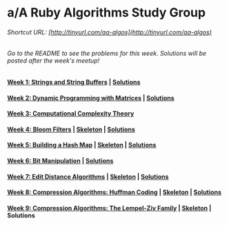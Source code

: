 # a/A Ruby Algorithms Study Group
###### Shortcut URL: [http://tinyurl.com/aa-algos](http://tinyurl.com/aa-algos)


###### Go to the README to see the problems for this week. Solutions will be posted after the week's meetup!
#### [Week 1: Strings and String Buffers](week1_strings.md) | [Solutions](week1_solutions.md)
#### [Week 2: Dynamic Programming with Matrices](week2_dynamic_programming.md) | [Solutions](week2_solutions.md)
#### [Week 3: Computational Complexity Theory](week3_computational_complexity.md)
#### [Week 4: Bloom Filters](week4_bloom_filters.md) | [Skeleton](lib/week4_bloom_filter/week4_bloom_filter.zip) | [Solutions](week4_solutions.rb)
#### [Week 5: Building a Hash Map](week5_hash_maps.md) | [Skeleton](lib/week5_hash_map/skeleton.zip) | [Solutions](lib/week5_hash_map/solution/lib)
#### [Week 6: Bit Manipulation](week6_bit_manipulation.md) | [Solutions](week6_solutions.md)
#### [Week 7: Edit Distance Algorithms](week7_edit_distance.md) | [Skeleton](lib/week7_edit_distance/skeleton.zip) | [Solutions](week7_solutions.md)
#### [Week 8: Compression Algorithms: Huffman Coding](week8_huffman_coding.md) | [Skeleton](lib/week8_huffman_coding/skeleton.zip) | [Solutions](week8_solutions.rb)
#### [Week 9: Compression Algorithms: The Lempel-Ziv Family](week9_lempel_ziv.md) | [Skeleton](lib/week9_lempel_ziv/skeleton.zip) | Solutions
